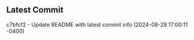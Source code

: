 
## Latest Commit
c7bfcf2 - Update README with latest commit info (2024-08-29 17:00:11 -0400) <Yunxi-Zhou>
